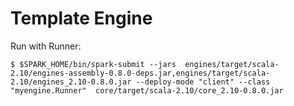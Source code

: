 # Template Engine

Run with Runner:

    $ $SPARK_HOME/bin/spark-submit --jars  engines/target/scala-2.10/engines-assembly-0.8.0-deps.jar,engines/target/scala-2.10/engines_2.10-0.8.0.jar --deploy-mode "client" --class "myengine.Runner"  core/target/scala-2.10/core_2.10-0.8.0.jar
